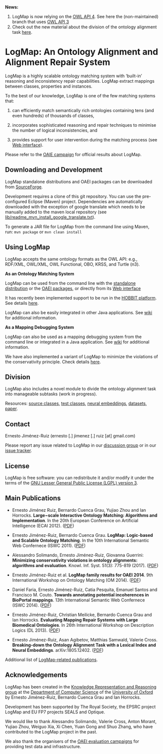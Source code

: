 **News:**

1. LogMap is now relying on the [OWL API 4](https://github.com/owlcs/owlapi/wiki/Migrate-from-version-3.4-and-3.5-to-4.0). See here the (non-maintained) branch that uses [OWL API 3](https://github.com/ernestojimenezruiz/logmap-matcher/tree/logmap-owlapi-3)
2. Check out the new material about the division of the ontology alignment task [here](#division).


# LogMap: An Ontology Alignment and Alignment Repair System

LogMap is a highly scalable ontology matching system with ‘built-in’ reasoning and inconsistency repair capabilities. LogMap extract mappings between classes, properties and instances.

To the best of our knowledge, LogMap is one of the few matching systems that:

1. can efficiently match semantically rich ontologies containing tens (and even hundreds) of thousands of classes,

2. incorporates sophisticated reasoning and repair techniques to minimise the number of logical inconsistencies, and 

3. provides support for user intervention during the matching process (see [Web interface](http://krrwebtools.cs.ox.ac.uk/logmap/)). 

Please refer to the [OAIE campaign](http://oaei.ontologymatching.org/) for official results about LogMap.


## Downloading and Development

LogMap standalone distributions and OAEI packages can be downloaded from [SourceForge](https://sourceforge.net/projects/logmap-matcher/).  

Development requires a clone of this git repository. You can use the pre-configured Eclipse (Maven) project. Dependencies are automatically downloaded with the exception of google translate which needs to be manually added to the maven local repository (see [lib/readme_mvn_install_google_translate.txt](./lib/readme_mvn_install_google_translate.txt)).
 
To generate a JAR file for LogMap from the command line using Maven, run: `mvn package` or `mvn clean install` 




## Using LogMap

LogMap accepts the same ontology formats as the OWL API: e.g., RDF/XML, OWL/XML, OWL Functional, OBO, KRSS, and Turtle (n3).

**As an Ontology Matching System**

LogMap can be used from the command line with the [standalone distribution](https://sourceforge.net/projects/logmap-matcher/files/Standalone%20distribution/) or 
the [OAEI packages](https://sourceforge.net/projects/logmap-matcher/files/OAEI%20packages/), or directly from its [Web interface](http://krrwebtools.cs.ox.ac.uk/logmap/)

It has recently been implemented support to be run in the [HOBBIT platform](https://project-hobbit.eu/outcomes/hobbit-platform/). See details [here](https://gitlab.com/ernesto.jimenez.ruiz/logmap-hobbit).

LogMap can also be easily integrated in other Java applications. See [wiki](https://code.google.com/archive/p/logmap-matcher/wikis) for additional information.


**As a Mapping Debugging System**

LogMap can also be used as a mapping debugging system from the command line or integrated in a Java application. See [wiki](https://code.google.com/archive/p/logmap-matcher/wikis) for additional information.

We have also implemented a variant of LogMap to minimize the violations of the conservativity principle. Check details [here](https://github.com/ernestojimenezruiz/logmap-conservativity).


## Division

LogMap also includes a novel module to divide the ontology alignment task into manageable subtasks (work in progress).

Resources: [source classes](https://github.com/ernestojimenezruiz/logmap-matcher/tree/master/src/main/java/uk/ac/ox/krr/logmap2/partitioning), [test classes](https://github.com/ernestojimenezruiz/logmap-matcher/tree/master/src/test/java/uk/ac/ox/krr/logmap2/test/overlapping), [neural embeddings](https://github.com/plumdeq/neuro-onto-part), [datasets](https://doi.org/10.5281/zenodo.1214149), [paper](https://arxiv.org/pdf/1805.12402.pdf).



## Contact
Ernesto Jiménez-Ruiz (ernesto [.] jimenez [.] ruiz [at] gmail.com)

Please report any issue related to LogMap in our <a href="https://groups.google.com/forum/#!forum/logmap-matcher-discussion" target="_blank">discussion group</a> 
or in our <a href="https://github.com/ernestojimenezruiz/logmap-matcher/issues" target="_blank">issue tracker</a>.


## License

LogMap is free software: you can redistribute it and/or modify it under the terms of the [GNU Lesser General Public License (LGPL) version 3](http://www.gnu.org/licenses/lgpl-3.0.en.html).


## Main Publications

- Ernesto Jiménez Ruiz‚ Bernardo Cuenca Grau‚ Yujiao Zhou and Ian Horrocks. **Large−scale Interactive Ontology Matching: Algorithms and Implementation**. In the 20th European Conference on Artificial Intelligence (ECAI 2012). ([PDF](http://www.cs.ox.ac.uk/files/4801/LogMap_ecai2012.pdf))

- Ernesto Jiménez-Ruiz, Bernardo Cuenca Grau. **LogMap: Logic-based and Scalable Ontology Matching**. In the 10th International Semantic Web Confernece (ISWC 2011). ([PDF](http://www.cs.ox.ac.uk/isg/projects/LogMap/papers/paper_ISWC2011.pdf))

- Alessandro Solimando, Ernesto Jiménez-Ruiz, Giovanna Guerrini:
**Minimizing conservativity violations in ontology alignments: algorithms and evaluation**. Knowl. Inf. Syst. 51(3): 775-819 (2017). ([PDF](https://www.cs.ox.ac.uk/files/8299/kais-conservativity.pdf)) 

- Ernesto Jiménez-Ruiz et al. **LogMap family results for OAEI 2014**. 9th International Workshop on Ontology Matching (OM 2014). ([PDF](http://disi.unitn.it/~p2p/OM-2014/oaei14_paper4.pdf))

- Daniel Faria, Ernesto Jiménez-Ruiz, Catia Pesquita, Emanuel Santos and Francisco M. Couto. **Towards annotating potential incoherences in BioPortal mappings**. 13th International Semantic Web Confernece (ISWC 2014). ([PDF](https://www.cs.ox.ac.uk/files/6655/paper_ISWC_BioPortal.pdf))


- Ernesto Jiménez-Ruiz, Christian Meilicke, Bernardo Cuenca Grau and Ian Horrocks. **Evaluating Mapping Repair Systems with Large Biomedical Ontologies**. In 26th International Workshop on Description Logics (DL 2013). ([PDF](http://ceur-ws.org/Vol-1014/paper_63.pdf))

- Ernesto Jiménez-Ruiz, Asan Agibetov, Matthias Samwald, Valerie Cross. **Breaking-down the Ontology Alignment Task with a Lexical Index and Neural Embeddings**. arXiv:1805.12402. ([PDF](https://arxiv.org/pdf/1805.12402.pdf))

Additional list of [LogMap-related publications](http://www.cs.ox.ac.uk/projects/publications/date/LogMap.html).


## Acknowledgements

LogMap has been created in the [Knowledge Representation and Reasoning group](http://www.cs.ox.ac.uk/isg/krr/) at the [Department of Computer Science](http://www.cs.ox.ac.uk/) of 
the [University of Oxford](http://www.ox.ac.uk/) by Ernesto Jiménez-Ruiz, Bernardo Cuenca Grau and Ian Horrocks. 

Development has been supported by The Royal Society, the EPSRC project LogMap and EU FP7 projects SEALS and Optique.

We would like to thank Alessandro Solimando, Valerie Cross, Anton Morant, Yujiao Zhou, Weiguo Xia, Xi Chen, Yuan Gong and Shuo Zhang, who have contributed to the LogMap project in the past.

We also thank the organisers of the [OAEI evaluation campaigns](http://oaei.ontologymatching.org/) for providing test data and infrastructure.

